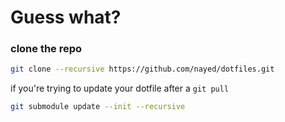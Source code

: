 # Guess what?

### clone the repo

```bash
git clone --recursive https://github.com/nayed/dotfiles.git
```

if you're trying to update your dotfile after a `git pull`
```bash
git submodule update --init --recursive
```